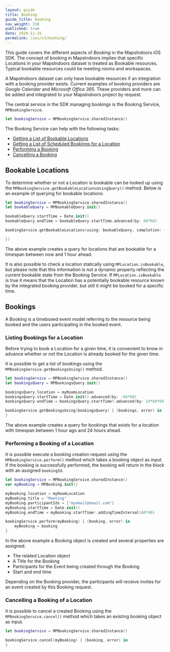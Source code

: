```yaml
---
layout: guide
title: Booking
guide_title: booking
nav_weight: 330
published: true
date: 2020-11-25
permalink: /ios/v3/booking/
---
```


This guide covers the different aspects of _Booking_ in the MapsIndoors iOS SDK. The concept of booking in MapsIndoors implies that specific Locations in your MapsIndoors dataset is treated as Bookable resources. Typical bookable resources could be meeting rooms and workspaces.

A MapsIndoors dataset can only have bookable resources if an integration with a booking provider exists. Current examples of booking providers are _Google Calendar_ and _Microsoft Office 365_. These providers and more can be added and integrated to your MapsIndoors project by request.

The central service in the SDK managing bookings is the Booking Service, `MPBookingService`.

```swift
let bookingService = MPBookingService.sharedInstance()
```

The Booking Service can help with the following tasks:

* [Getting a List of Bookable Locations](#bookable-locations)
* [Getting a List of Scheduled Bookings for a Location](#listing-bookings-for-a-location)
* [Performing a Booking](#performing-a-booking-of-a-location)
* [Cancelling a Booking](#cancelling-a-booking-of-a-location)

## Bookable Locations

To determine whether or not a Location is bookable can be looked up using the `MPBookingService.getBookableLocationsUsingQuery()` method. Below is an example of querying for bookable locations:

```swift
let bookingService = MPBookingService.sharedInstance()
let bookableQuery = MPBookableQuery.init()

bookableQuery.startTime = Date.init()
bookableQuery.endTime = bookableQuery.startTime.advanced(by: 60*60)

bookingService.getBookableLocations(using: bookableQuery, completion: { (locations, error) in

})
```

The above example creates a query for locations that are bookable for a timespan between now and 1 hour ahead.

It is also possible to check a location statically using `MPLocation.isBookable`, but please note that this information is not a dynamic property reflecting the current bookable state from the Booking Service. If `MPLocation.isBookable` is true it means that the Location has a potentially bookable resource known by the integrated booking provider, but still it might be booked for a specific time.

## Bookings

A Booking is a timeboxed event model referring to the resource being booked and the users participating in the booked event.

### Listing Bookings for a Location

Before trying to book a Location for a given time, it is convenient to know in advance whether or not the Location is already booked for the given time.

It is possible to get a list of bookings using the `MPBookingService.getBookingsUsing()` method.

```swift
let bookingService = MPBookingService.sharedInstance()
let bookingsQuery = MPBookingsQuery.init()

bookingsQuery.location = myRoomLocation
bookingsQuery.startTime = Date.init().advanced(by: -60*60)
bookingsQuery.endTime = bookingsQuery.startTime?.advanced(by: 24*60*60)

bookingService.getBookingsUsing(bookingsQuery) { (bookings, error) in
}
```

The above example creates a query for bookings that exists for a location with timespan between 1 hour ago and 24 hours ahead.

### Performing a Booking of a Location

It is possible execute a booking creation request using the `MPBookingService.perform()` method which takes a booking object as input. If the booking is successfully performed, the booking will return in the block with an assigned `bookingId`.

```swift
let bookingService = MPBookingService.sharedInstance()
var myBooking = MPBooking.init()

myBooking.location = myRoomLocation
myBooking.title = "Meeting"
myBooking.participantIds = ["myemail@email.com"]
myBooking.startTime = Date.init()
myBooking.endTime = myBooking.startTime!.addingTimeInterval(60*60)

bookingService.perform(myBooking) { (booking, error) in
    myBooking = booking
}
```

In the above example a Booking object is created and several properties are assigned:

* The related Location object
* A Title for the Booking
* Participants for the Event being created through the Booking
* Start and end time

Depending on the Booking provider, the participants will receive invites for an event created by this Booking request.

### Cancelling a Booking of a Location

It is possible to cancel a created Booking using the `MPBookingService.cancel()` method which takes an existing booking object as input.

```swift
let bookingService = MPBookingService.sharedInstance()

bookingService.cancel(myBooking) { (booking, error) in
}
```
